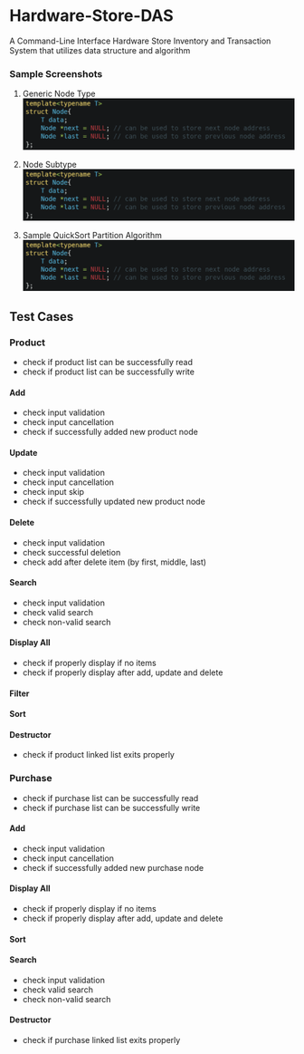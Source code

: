 # Hardware-Store-DAS
A Command-Line Interface Hardware Store Inventory and Transaction System that utilizes data structure and algorithm

### Sample Screenshots

1. Generic Node Type
![Generic Node Type](node.png?raw=true "Generic Node Type")

2. Node Subtype
![Node Subtype](node.png?raw=true "Node Subtype")

3. Sample QuickSort Partition Algorithm
![Sample QuickSort Partition Algorithm](node.png?raw=true "Sample QuickSort Partition Algorithm")

## Test Cases
### Product
- check if product list can be successfully read
- check if product list can be successfully write
#### Add
- check input validation
- check input cancellation
- check if successfully added new product node
#### Update
- check input validation
- check input cancellation
- check input skip
- check if successfully updated new product node

#### Delete
- check input validation
- check successful deletion
- check add after delete item (by first, middle, last) 

#### Search
- check input validation
- check valid search
- check non-valid search

#### Display All
- check if properly display if no items
- check if properly display after add, update and delete

#### Filter

#### Sort

#### Destructor
- check if product linked list exits properly

### Purchase
- check if purchase list can be successfully read
- check if purchase list can be successfully write

#### Add
- check input validation
- check input cancellation
- check if successfully added new purchase node

#### Display All
- check if properly display if no items
- check if properly display after add, update and delete

#### Sort

#### Search
- check input validation
- check valid search
- check non-valid search

#### Destructor
- check if purchase linked list exits properly
